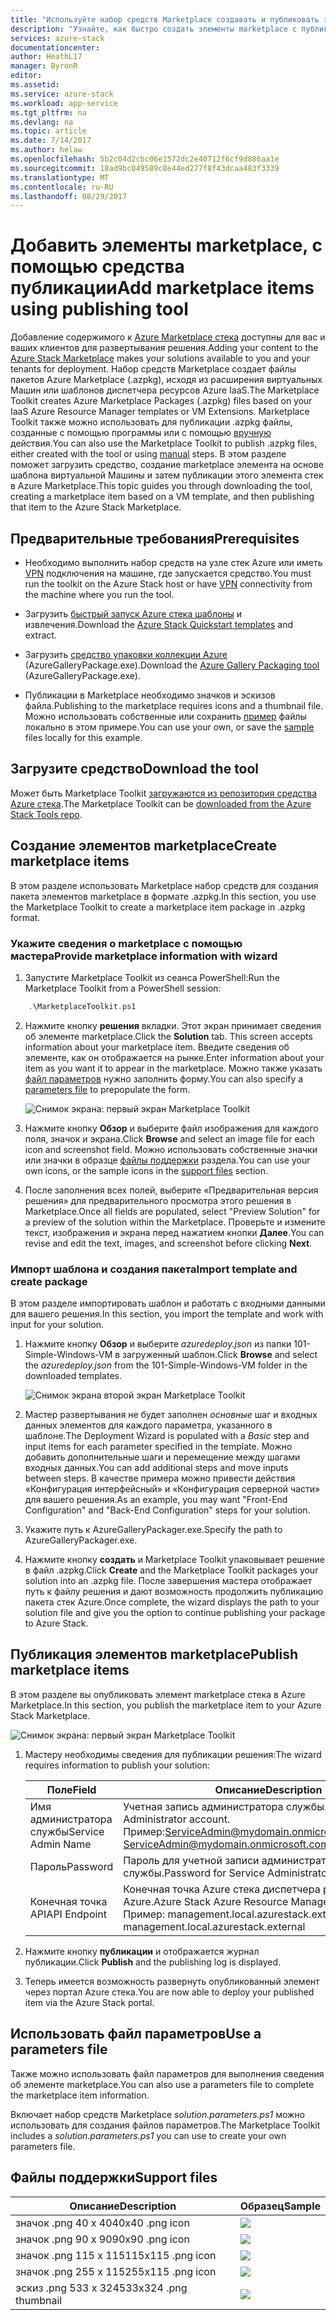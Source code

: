 ```yaml
---
title: "Используйте набор средств Marketplace создавать и публиковать элементы marketplace | Документы Microsoft"
description: "Узнайте, как быстро создать элементы marketplace с публикацией Toolkit"
services: azure-stack
documentationcenter: 
author: HeathL17
manager: ByronR
editor: 
ms.assetid: 
ms.service: azure-stack
ms.workload: app-service
ms.tgt_pltfrm: na
ms.devlang: na
ms.topic: article
ms.date: 7/14/2017
ms.author: helaw
ms.openlocfilehash: 5b2c04d2cbc06e1572dc2e40712f6cf9d886aa1e
ms.sourcegitcommit: 18ad9bc049589c8e44ed277f8f43dcaa483f3339
ms.translationtype: MT
ms.contentlocale: ru-RU
ms.lasthandoff: 08/29/2017
---
```

#  <a name="add-marketplace-items-using-publishing-tool"></a><span data-ttu-id="4d785-103">Добавить элементы marketplace, с помощью средства публикации</span><span class="sxs-lookup"><span data-stu-id="4d785-103">Add marketplace items using publishing tool</span></span>
<span data-ttu-id="4d785-104">Добавление содержимого к [Azure Marketplace стека](azure-stack-marketplace.md) доступны для вас и ваших клиентов для развертывания решения.</span><span class="sxs-lookup"><span data-stu-id="4d785-104">Adding your content to the [Azure Stack Marketplace](azure-stack-marketplace.md) makes your solutions available to you and your tenants for deployment.</span></span>  <span data-ttu-id="4d785-105">Набор средств Marketplace создает файлы пакетов Azure Marketplace (.azpkg), исходя из расширения виртуальных Машин или шаблонов диспетчера ресурсов Azure IaaS.</span><span class="sxs-lookup"><span data-stu-id="4d785-105">The Marketplace Toolkit creates Azure Marketplace Packages (.azpkg) files based on your IaaS Azure Resource Manager templates or VM Extensions.</span></span>  <span data-ttu-id="4d785-106">Marketplace Toolkit также можно использовать для публикации .azpkg файлы, созданные с помощью программы или с помощью [вручную](azure-stack-create-and-publish-marketplace-item.md) действия.</span><span class="sxs-lookup"><span data-stu-id="4d785-106">You can also use the Marketplace Toolkit to publish .azpkg files, either created with the tool or using [manual](azure-stack-create-and-publish-marketplace-item.md) steps.</span></span>  <span data-ttu-id="4d785-107">В этом разделе поможет загрузить средство, создание marketplace элемента на основе шаблона виртуальной Машины и затем публикации этого элемента стек в Azure Marketplace.</span><span class="sxs-lookup"><span data-stu-id="4d785-107">This topic guides you through downloading the tool, creating a marketplace item based on a VM template, and then publishing that item to the Azure Stack Marketplace.</span></span>     


## <a name="prerequisites"></a><span data-ttu-id="4d785-108">Предварительные требования</span><span class="sxs-lookup"><span data-stu-id="4d785-108">Prerequisites</span></span>
 - <span data-ttu-id="4d785-109">Необходимо выполнить набор средств на узле стек Azure или иметь [VPN](azure-stack-connect-azure-stack.md#connect-to-azure-stack-with-vpn) подключения на машине, где запускается средство.</span><span class="sxs-lookup"><span data-stu-id="4d785-109">You must run the toolkit on the Azure Stack host or have [VPN](azure-stack-connect-azure-stack.md#connect-to-azure-stack-with-vpn) connectivity from the machine where you run the tool.</span></span>

 - <span data-ttu-id="4d785-110">Загрузить [быстрый запуск Azure стека шаблоны](https://github.com/Azure/AzureStack-QuickStart-Templates/archive/master.zip) и извлечения.</span><span class="sxs-lookup"><span data-stu-id="4d785-110">Download the [Azure Stack Quickstart templates](https://github.com/Azure/AzureStack-QuickStart-Templates/archive/master.zip) and extract.</span></span>

 - <span data-ttu-id="4d785-111">Загрузить [средство упаковки коллекции Azure](http://aka.ms/azurestackmarketplaceitem) (AzureGalleryPackage.exe).</span><span class="sxs-lookup"><span data-stu-id="4d785-111">Download the [Azure Gallery Packaging tool](http://aka.ms/azurestackmarketplaceitem) (AzureGalleryPackage.exe).</span></span> 

 - <span data-ttu-id="4d785-112">Публикации в Marketplace необходимо значков и эскизов файла.</span><span class="sxs-lookup"><span data-stu-id="4d785-112">Publishing to the marketplace requires icons and a thumbnail file.</span></span>  <span data-ttu-id="4d785-113">Можно использовать собственные или сохранить [пример](azure-stack-marketplace-publisher.md#support-files) файлы локально в этом примере.</span><span class="sxs-lookup"><span data-stu-id="4d785-113">You can use your own, or save the [sample](azure-stack-marketplace-publisher.md#support-files) files locally for this example.</span></span>

## <a name="download-the-tool"></a><span data-ttu-id="4d785-114">Загрузите средство</span><span class="sxs-lookup"><span data-stu-id="4d785-114">Download the tool</span></span>
<span data-ttu-id="4d785-115">Может быть Marketplace Toolkit [загружаются из репозитория средства Azure стека](azure-stack-powershell-download.md).</span><span class="sxs-lookup"><span data-stu-id="4d785-115">The Marketplace Toolkit can be [downloaded from the Azure Stack Tools repo](azure-stack-powershell-download.md).</span></span>


##  <a name="create-marketplace-items"></a><span data-ttu-id="4d785-116">Создание элементов marketplace</span><span class="sxs-lookup"><span data-stu-id="4d785-116">Create marketplace items</span></span>
<span data-ttu-id="4d785-117">В этом разделе использовать Marketplace набор средств для создания пакета элементов marketplace в формате .azpkg.</span><span class="sxs-lookup"><span data-stu-id="4d785-117">In this section, you use the Marketplace Toolkit to create a marketplace item package in .azpkg format.</span></span>  

### <a name="provide-marketplace-information-with-wizard"></a><span data-ttu-id="4d785-118">Укажите сведения о marketplace с помощью мастера</span><span class="sxs-lookup"><span data-stu-id="4d785-118">Provide marketplace information with wizard</span></span>
1. <span data-ttu-id="4d785-119">Запустите Marketplace Toolkit из сеанса PowerShell:</span><span class="sxs-lookup"><span data-stu-id="4d785-119">Run the Marketplace Toolkit from a PowerShell session:</span></span>
```PowerShell
    .\MarketplaceToolkit.ps1
```

2. <span data-ttu-id="4d785-120">Нажмите кнопку **решения** вкладки.  Этот экран принимает сведения об элементе marketplace.</span><span class="sxs-lookup"><span data-stu-id="4d785-120">Click the **Solution** tab.  This screen accepts information about your marketplace item.</span></span> <span data-ttu-id="4d785-121">Введите сведения об элементе, как он отображается на рынке.</span><span class="sxs-lookup"><span data-stu-id="4d785-121">Enter information about your item as you want it to appear in the marketplace.</span></span>  <span data-ttu-id="4d785-122">Можно также указать [файл параметров](azure-stack-marketplace-publisher.md#use-a-parameters-file) нужно заполнить форму.</span><span class="sxs-lookup"><span data-stu-id="4d785-122">You can also specify a [parameters file](azure-stack-marketplace-publisher.md#use-a-parameters-file) to prepopulate the form.</span></span>  
    
    ![Снимок экрана: первый экран Marketplace Toolkit](./media/azure-stack-marketplace-publisher/image7.png)
3. <span data-ttu-id="4d785-124">Нажмите кнопку **Обзор** и выберите файл изображения для каждого поля, значок и экрана.</span><span class="sxs-lookup"><span data-stu-id="4d785-124">Click **Browse** and select an image file for each icon and screenshot field.</span></span>  <span data-ttu-id="4d785-125">Можно использовать собственные значки или значки в образце [файлы поддержки](azure-stack-marketplace-publisher.md#support-files) раздела.</span><span class="sxs-lookup"><span data-stu-id="4d785-125">You can use your own icons, or the sample icons in the [support files](azure-stack-marketplace-publisher.md#support-files) section.</span></span>
4. <span data-ttu-id="4d785-126">После заполнения всех полей, выберите «Предварительная версия решения» для предварительного просмотра этого решения в Marketplace.</span><span class="sxs-lookup"><span data-stu-id="4d785-126">Once all fields are populated, select "Preview Solution" for a preview of the solution within the Marketplace.</span></span>  <span data-ttu-id="4d785-127">Проверьте и измените текст, изображения и экрана перед нажатием кнопки **Далее**.</span><span class="sxs-lookup"><span data-stu-id="4d785-127">You can revise and edit the text, images, and screenshot before clicking **Next**.</span></span>  

### <a name="import-template-and-create-package"></a><span data-ttu-id="4d785-128">Импорт шаблона и создания пакета</span><span class="sxs-lookup"><span data-stu-id="4d785-128">Import template and create package</span></span>
<span data-ttu-id="4d785-129">В этом разделе импортировать шаблон и работать с входными данными для вашего решения.</span><span class="sxs-lookup"><span data-stu-id="4d785-129">In this section, you import the template and work with input for your solution.</span></span>

1.  <span data-ttu-id="4d785-130">Нажмите кнопку **Обзор** и выберите *azuredeploy.json* из папки 101-Simple-Windows-VM в загруженный шаблон.</span><span class="sxs-lookup"><span data-stu-id="4d785-130">Click **Browse** and select the *azuredeploy.json* from the 101-Simple-Windows-VM folder in the downloaded templates.</span></span>

    ![Снимок экрана второй экран Marketplace Toolkit](./media/azure-stack-marketplace-publisher/image8.png)
2.  <span data-ttu-id="4d785-132">Мастер развертывания не будет заполнен *основные* шаг и входных данных элементов для каждого параметра, указанного в шаблоне.</span><span class="sxs-lookup"><span data-stu-id="4d785-132">The Deployment Wizard is populated with a *Basic* step and input items for each parameter specified in the template.</span></span>  <span data-ttu-id="4d785-133">Можно добавить дополнительные шаги и перемещение между шагами входных данных.</span><span class="sxs-lookup"><span data-stu-id="4d785-133">You can add additional steps and move inputs between steps.</span></span>  <span data-ttu-id="4d785-134">В качестве примера можно привести действия «Конфигурация интерфейсный» и «Конфигурация серверной части» для вашего решения.</span><span class="sxs-lookup"><span data-stu-id="4d785-134">As an example, you may want "Front-End Configuration" and "Back-End Configuration" steps for your solution.</span></span>
3.  <span data-ttu-id="4d785-135">Укажите путь к AzureGalleryPackager.exe.</span><span class="sxs-lookup"><span data-stu-id="4d785-135">Specify the path to AzureGalleryPackager.exe.</span></span>  
4.  <span data-ttu-id="4d785-136">Нажмите кнопку **создать** и Marketplace Toolkit упаковывает решение в файл .azpkg.</span><span class="sxs-lookup"><span data-stu-id="4d785-136">Click **Create** and the Marketplace Toolkit packages your solution into an .azpkg file.</span></span>  <span data-ttu-id="4d785-137">После завершения мастера отображает путь к файлу решения и дают возможность продолжить публикацию пакета стек Azure.</span><span class="sxs-lookup"><span data-stu-id="4d785-137">Once complete, the wizard displays the path to your solution file and give you the option to continue publishing your package to Azure Stack.</span></span>


## <a name="publish-marketplace-items"></a><span data-ttu-id="4d785-138">Публикация элементов marketplace</span><span class="sxs-lookup"><span data-stu-id="4d785-138">Publish marketplace items</span></span>
<span data-ttu-id="4d785-139">В этом разделе вы опубликовать элемент marketplace стека в Azure Marketplace.</span><span class="sxs-lookup"><span data-stu-id="4d785-139">In this section, you publish the marketplace item to your Azure Stack Marketplace.</span></span>

![Снимок экрана: первый экран Marketplace Toolkit](./media/azure-stack-marketplace-publisher/image9.png)

1.  <span data-ttu-id="4d785-141">Мастеру необходимы сведения для публикации решения:</span><span class="sxs-lookup"><span data-stu-id="4d785-141">The wizard requires information to publish your solution:</span></span>
    
    |<span data-ttu-id="4d785-142">Поле</span><span class="sxs-lookup"><span data-stu-id="4d785-142">Field</span></span>|<span data-ttu-id="4d785-143">Описание</span><span class="sxs-lookup"><span data-stu-id="4d785-143">Description</span></span>|
    |-----|-----|
    | <span data-ttu-id="4d785-144">Имя администратора службы</span><span class="sxs-lookup"><span data-stu-id="4d785-144">Service Admin Name</span></span> | <span data-ttu-id="4d785-145">Учетная запись администратора службы.</span><span class="sxs-lookup"><span data-stu-id="4d785-145">Service Administrator account.</span></span>  <span data-ttu-id="4d785-146">Пример:ServiceAdmin@mydomain.onmicrosoft.com</span><span class="sxs-lookup"><span data-stu-id="4d785-146">Example:  ServiceAdmin@mydomain.onmicrosoft.com</span></span> |
    | <span data-ttu-id="4d785-147">Пароль</span><span class="sxs-lookup"><span data-stu-id="4d785-147">Password</span></span> | <span data-ttu-id="4d785-148">Пароль для учетной записи администратора службы.</span><span class="sxs-lookup"><span data-stu-id="4d785-148">Password for Service Administrator account.</span></span> |
    | <span data-ttu-id="4d785-149">Конечная точка API</span><span class="sxs-lookup"><span data-stu-id="4d785-149">API Endpoint</span></span> | <span data-ttu-id="4d785-150">Конечная точка Azure стека диспетчера ресурсов Azure.</span><span class="sxs-lookup"><span data-stu-id="4d785-150">Azure Stack Azure Resource Manager endpoint.</span></span>  <span data-ttu-id="4d785-151">Пример: management.local.azurestack.external</span><span class="sxs-lookup"><span data-stu-id="4d785-151">Example: management.local.azurestack.external</span></span> |
2.  <span data-ttu-id="4d785-152">Нажмите кнопку **публикации** и отображается журнал публикации.</span><span class="sxs-lookup"><span data-stu-id="4d785-152">Click **Publish** and the publishing log is displayed.</span></span>
3.  <span data-ttu-id="4d785-153">Теперь имеется возможность развернуть опубликованный элемент через портал Azure стека.</span><span class="sxs-lookup"><span data-stu-id="4d785-153">You are now able to deploy your published item via the Azure Stack portal.</span></span>


## <a name="use-a-parameters-file"></a><span data-ttu-id="4d785-154">Использовать файл параметров</span><span class="sxs-lookup"><span data-stu-id="4d785-154">Use a parameters file</span></span>
<span data-ttu-id="4d785-155">Также можно использовать файл параметров для выполнения сведения об элементе marketplace.</span><span class="sxs-lookup"><span data-stu-id="4d785-155">You can also use a parameters file to complete the marketplace item information.</span></span>  

<span data-ttu-id="4d785-156">Включает набор средств Marketplace *solution.parameters.ps1* можно использовать для создания файлов параметров.</span><span class="sxs-lookup"><span data-stu-id="4d785-156">The Marketplace Toolkit includes a *solution.parameters.ps1* you can use to create your own parameters file.</span></span>


## <a name="support-files"></a><span data-ttu-id="4d785-157">Файлы поддержки</span><span class="sxs-lookup"><span data-stu-id="4d785-157">Support files</span></span>
| <span data-ttu-id="4d785-158">Описание</span><span class="sxs-lookup"><span data-stu-id="4d785-158">Description</span></span> | <span data-ttu-id="4d785-159">Образец</span><span class="sxs-lookup"><span data-stu-id="4d785-159">Sample</span></span> |
| ----- | ----- |
| <span data-ttu-id="4d785-160">значок .png 40 x 40</span><span class="sxs-lookup"><span data-stu-id="4d785-160">40x40 .png icon</span></span> | ![](./media/azure-stack-marketplace-publisher/image1.png) |
| <span data-ttu-id="4d785-161">значок .png 90 x 90</span><span class="sxs-lookup"><span data-stu-id="4d785-161">90x90 .png icon</span></span> | ![](./media/azure-stack-marketplace-publisher/image2.png) |
| <span data-ttu-id="4d785-162">значок .png 115 x 115</span><span class="sxs-lookup"><span data-stu-id="4d785-162">115x115 .png icon</span></span> | ![](./media/azure-stack-marketplace-publisher/image3.png) |
| <span data-ttu-id="4d785-163">значок .png 255 x 115</span><span class="sxs-lookup"><span data-stu-id="4d785-163">255x115 .png icon</span></span> | ![](./media/azure-stack-marketplace-publisher/image4.png) |
| <span data-ttu-id="4d785-164">эскиз .png 533 х 324</span><span class="sxs-lookup"><span data-stu-id="4d785-164">533x324 .png thumbnail</span></span> | ![](./media/azure-stack-marketplace-publisher/image5.png) |


